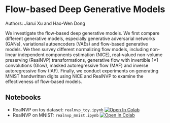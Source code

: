 # Flow-based Deep Generative Models

Authors: Jiarui Xu and Hao-Wen Dong

We investigate the flow-based deep generative models. We first compare different generative models, especially generative adversarial networks (GANs), variational autoencoders (VAEs) and flow-based generative models. We then survey different normalizing flow models, including non-linear independent components estimation (NICE), real-valued non-volume preserving (RealNVP) transformations, generative flow with invertible 1×1 convolutions (Glow), masked autoregressive flow (MAF) and inverse autoregressive flow (IAF). Finally, we conduct experiments on generating MNIST handwritten digits using NICE and RealNVP to examine the effectiveness of flow-based models.

## Notebooks

- RealNVP on toy dataset: `realnvp_toy.ipynb` [![Open In Colab](https://colab.research.google.com/assets/colab-badge.svg)](https://colab.research.google.com/github/salu133445/flows/blob/main/realnvp_toy.ipynb)
- RealNVP on MNIST: `realnvp_mnist.ipynb` [![Open In Colab](https://colab.research.google.com/assets/colab-badge.svg)](https://colab.research.google.com/github/salu133445/flows/blob/main/realnvp_mnist.ipynb)
